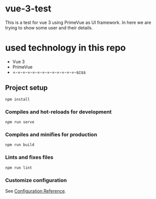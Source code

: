 # vue-3-test
This is a test for vue 3 using PrimeVue as UI framework.
In here we are trying to show some user and their details.

# used technology in this repo
 - Vue 3
 - PrimeVue
 - =-=-=-=-=-=-=-=-=-=-=-=-=-scss

## Project setup
```
npm install
```

### Compiles and hot-reloads for development
```
npm run serve
```

### Compiles and minifies for production
```
npm run build
```

### Lints and fixes files
```
npm run lint
```

### Customize configuration
See [Configuration Reference](https://cli.vuejs.org/config/).
